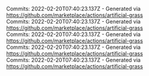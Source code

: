 Commits: 2022-02-20T07:40:23.137Z - Generated via https://github.com/marketplace/actions/artificial-grass
<br>
Commits: 2022-02-20T07:40:23.137Z - Generated via https://github.com/marketplace/actions/artificial-grass
<br>
Commits: 2022-02-20T07:40:23.137Z - Generated via https://github.com/marketplace/actions/artificial-grass
<br>
Commits: 2022-02-20T07:40:23.137Z - Generated via https://github.com/marketplace/actions/artificial-grass
<br>
Commits: 2022-02-20T07:40:23.137Z - Generated via https://github.com/marketplace/actions/artificial-grass
<br>

